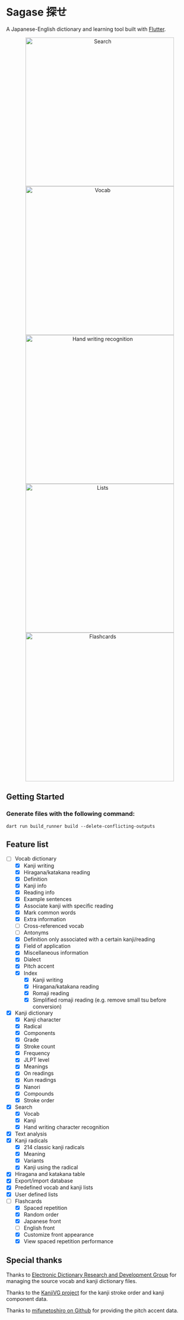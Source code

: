 # Sagase 探せ

A Japanese-English dictionary and learning tool built with [Flutter](https://docs.flutter.dev/).

<p align="center">
    <img width="400" alt="Search" src="https://user-images.githubusercontent.com/10720298/208696336-c4b5cab8-26d4-456a-bcbf-b2fe4e5ecc62.png"> 
    <img width="400" alt="Vocab" src="https://user-images.githubusercontent.com/10720298/208696345-4c77d60a-9528-4191-99fd-1ee8c0db6ebc.png">
    <img width="400" alt="Hand writing recognition" src="https://user-images.githubusercontent.com/10720298/209070998-3792e9c2-b14b-40e5-b686-283de429295e.png"> 
    <img width="400" alt="Lists" src="https://user-images.githubusercontent.com/10720298/208696348-b727ab3d-1d5c-4445-b20e-436cf8fc801c.png">
    <img width="400" alt="Flashcards" src="https://user-images.githubusercontent.com/10720298/208696328-d7a6c1c5-a7a9-487c-b078-32b82fa06aff.png">
</p>

## Getting Started

### Generate files with the following command:

```dart run build_runner build --delete-conflicting-outputs```

## Feature list

- [ ] Vocab dictionary
    - [x] Kanji writing
    - [x] Hiragana/katakana reading
    - [x] Definition
    - [x] Kanji info
    - [x] Reading info
    - [x] Example sentences
    - [x] Associate kanji with specific reading
    - [x] Mark common words
    - [x] Extra information
    - [ ] Cross-referenced vocab
    - [ ] Antonyms
    - [x] Definition only associated with a certain kanji/reading
    - [x] Field of application
    - [x] Miscellaneous information
    - [x] Dialect
    - [x] Pitch accent
    - [x] Index
        - [x] Kanji writing
        - [x] Hiragana/katakana reading
        - [x] Romaji reading
        - [x] Simplified romaji reading (e.g. remove small tsu before conversion)
- [x] Kanji dictionary
    - [x] Kanji character
    - [x] Radical
    - [x] Components
    - [x] Grade
    - [x] Stroke count
    - [x] Frequency
    - [x] JLPT level
    - [x] Meanings
    - [x] On readings
    - [x] Kun readings
    - [x] Nanori
    - [x] Compounds
    - [x] Stroke order
- [x] Search
    - [x] Vocab
    - [x] Kanji
    - [x] Hand writing character recognition
- [x] Text analysis
- [x] Kanji radicals
    - [x] 214 classic kanji radicals
    - [x] Meaning
    - [x] Variants
    - [x] Kanji using the radical
- [x] Hiragana and katakana table
- [x] Export/import database
- [x] Predefined vocab and kanji lists
- [x] User defined lists
- [ ] Flashcards
    - [x] Spaced repetition
    - [x] Random order
    - [x] Japanese front
    - [ ] English front 
    - [x] Customize front appearance
    - [x] View spaced repetition performance 

## Special thanks

Thanks to [Electronic Dictionary Research and Development Group](http://www.edrdg.org/) for managing the source vocab and kanji dictionary files.

Thanks to the [KanjiVG project](http://kanjivg.tagaini.net/) for the kanji stroke order and kanji component data.

Thanks to [mifunetoshiro on Github](https://github.com/mifunetoshiro/kanjium) for providing the pitch accent data.

